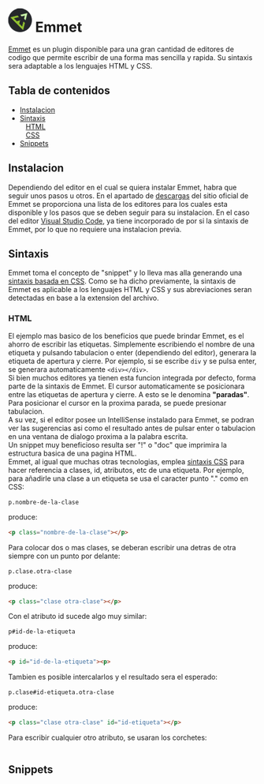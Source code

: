 # ![Logo](./icon.png) Emmet

[Emmet](https://emmet.io/ "Sitio oficial de Emmet") es un plugin disponible para una gran cantidad de editores de codigo que permite escribir de una forma mas sencilla y rapida. Su sintaxis sera adaptable a los lenguajes HTML y CSS.

## Tabla de contenidos

* [Instalacion](#instalacion)
* [Sintaxis](#sintaxis)<br>
&nbsp;&nbsp;&nbsp;[HTML](#html)<br/>
&nbsp;&nbsp;&nbsp;[CSS](#css)<br/>
* [Snippets](#snippets)<br>

## Instalacion

Dependiendo del editor en el cual se quiera instalar Emmet, habra que seguir unos pasos u otros. En el apartado de [descargas](https://emmet.io/download/) del sitio oficial de Emmet se proporciona una lista de los editores para los cuales esta disponible y los pasos que se deben seguir para su instalacion. En el caso del editor [Visual Studio Code](https://code.visualstudio.com/), ya tiene incorporado de por si la sintaxis de Emmet, por lo que no requiere una instalacion previa.

## Sintaxis

Emmet toma el concepto de "snippet" y lo lleva mas alla generando una [sintaxis basada en CSS](). Como se ha dicho previamente, la sintaxis de Emmet es aplicable a los lenguajes HTML y CSS y sus abreviaciones seran detectadas en base a la extension del archivo.

### HTML

El ejemplo mas basico de los beneficios que puede brindar Emmet, es el ahorro de escribir las etiquetas. Simplemente escribiendo el nombre de una etiqueta y pulsando tabulacion o enter (dependiendo del editor), generara la etiqueta de apertura y cierre. Por ejemplo, si se escribe `div` y se pulsa enter, se generara automaticamente `<div></div>`.<br/> Si bien muchos editores ya tienen esta funcion integrada por defecto, forma parte de la sintaxis de Emmet.
El cursor automaticamente se posicionara entre las etiquetas de apertura y cierre. A esto se le denomina <b>"paradas"</b>. Para posicionar el cursor en la proxima parada, se puede presionar tabulacion.<br/>
A su vez, si el editor posee un IntelliSense instalado para Emmet, se podran ver las sugerencias asi como el resultado antes de pulsar enter o tabulacion en una ventana de dialogo proxima a la palabra escrita.<br/>
Un snippet muy beneficioso resulta ser "!" o "doc" que imprimira la estructura basica de una pagina HTML.<br/>
Emmet, al igual que muchas otras tecnologias, emplea [sintaxis CSS](https://github.com/1caruxx/Angular/tree/master/CSS#sintaxis) para hacer referencia a clases, id, atributos, etc de una etiqueta. Por ejemplo, para añadirle una clase a un etiqueta se usa el caracter punto "." como en CSS:

```
p.nombre-de-la-clase
```

produce:

```html
<p class="nombre-de-la-clase"></p>
```

Para colocar dos o mas clases, se deberan escribir una detras de otra siempre con un punto por delante:

```
p.clase.otra-clase
```

produce:

```html
<p class="clase otra-clase"></p>
```

Con el atributo id sucede algo muy similar:

```
p#id-de-la-etiqueta
```

produce:

```html
<p id="id-de-la-etiqueta"><p>
```

Tambien es posible intercalarlos y el resultado sera el esperado:

```
p.clase#id-etiqueta.otra-clase
```

produce:

```html
<p class="clase otra-clase" id="id-etiqueta"></p>
```

Para escribir cualquier otro atributo, se usaran los corchetes:

```
```


## Snippets